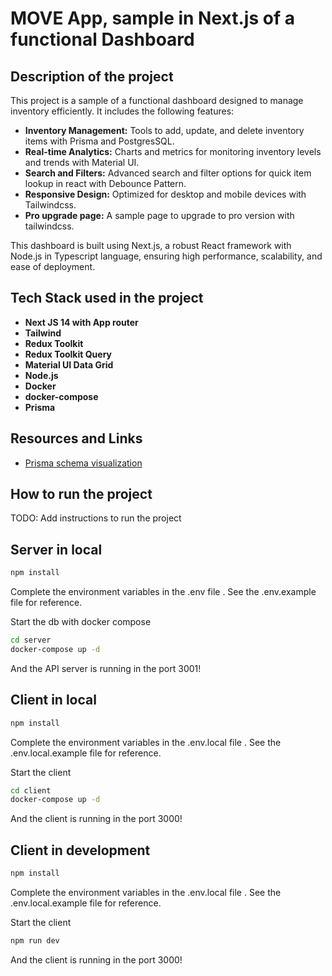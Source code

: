 # MOVE App, sample in Next.js of a functional Dashboard

##  Description of the project

This project is a sample of a functional dashboard designed to manage inventory efficiently. It includes the following features:
 
- **Inventory Management:** Tools to add, update, and delete inventory items with Prisma and PostgresSQL.
- **Real-time Analytics:** Charts and metrics for monitoring inventory levels and trends with Material UI.
- **Search and Filters:** Advanced search and filter options for quick item lookup in react with Debounce Pattern.
- **Responsive Design:** Optimized for desktop and mobile devices with Tailwindcss. 
- **Pro upgrade page:** A sample page to upgrade to pro version with tailwindcss.

This dashboard is built using Next.js, a robust React framework with Node.js in Typescript language, ensuring high performance, scalability, and ease of deployment.
 
## Tech Stack used in the project

- **Next JS 14 with App router**
- **Tailwind**
- **Redux Toolkit**
- **Redux Toolkit Query**
- **Material UI Data Grid**
- **Node.js**
- **Docker**
- **docker-compose**
- **Prisma**

## Resources and Links

- [Prisma schema visualization](https://prisma-editor.vercel.app/schema/12335?token=cm5fh8t6h0000hihvjpk2pvve)

## How to run the project

TODO: Add instructions to run the project

## Server in local

```bash
npm install 
```

Complete the environment variables in the .env file . See the .env.example file for reference.
 
Start the db with docker compose 
```bash
cd server
docker-compose up -d
```
And the API server is running in the port 3001!

## Client in local

```bash
npm install 
```
Complete the environment variables in the .env.local file . See the .env.local.example file for reference.

Start the client
```bash
cd client
docker-compose up -d
```
And the client is running in the port 3000!

## Client in development

```bash
npm install 
```
Complete the environment variables in the .env.local file . See the .env.local.example file for reference.

Start the client
```bash
npm run dev
```
And the client is running in the port 3000!